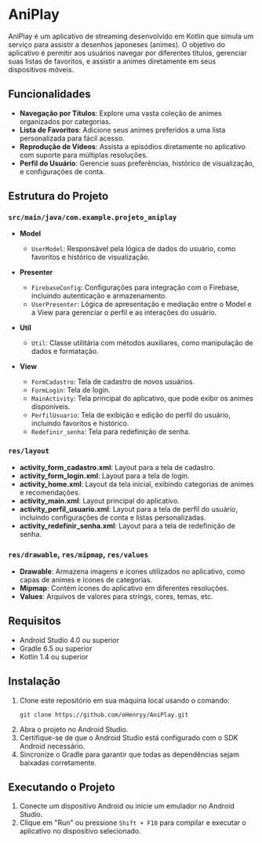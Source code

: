 # AniPlay

AniPlay é um aplicativo de streaming desenvolvido em Kotlin que simula um serviço para assistir a desenhos japoneses (animes). O objetivo do aplicativo é permitir aos usuários navegar por diferentes títulos, gerenciar suas listas de favoritos, e assistir a animes diretamente em seus dispositivos móveis.

## Funcionalidades

- **Navegação por Títulos**: Explore uma vasta coleção de animes organizados por categorias.
- **Lista de Favoritos**: Adicione seus animes preferidos a uma lista personalizada para fácil acesso.
- **Reprodução de Vídeos**: Assista a episódios diretamente no aplicativo com suporte para múltiplas resoluções.
- **Perfil do Usuário**: Gerencie suas preferências, histórico de visualização, e configurações de conta.

## Estrutura do Projeto

### `src/main/java/com.example.projeto_aniplay`

- **Model**
  - `UserModel`: Responsável pela lógica de dados do usuário, como favoritos e histórico de visualização.
  
- **Presenter**
  - `FirebaseConfig`: Configurações para integração com o Firebase, incluindo autenticação e armazenamento.
  - `UserPresenter`: Lógica de apresentação e mediação entre o Model e a View para gerenciar o perfil e as interações do usuário.
  
- **Util**
  - `Util`: Classe utilitária com métodos auxiliares, como manipulação de dados e formatação.
  
- **View**
  - `FormCadastro`: Tela de cadastro de novos usuários.
  - `FormLogin`: Tela de login.
  - `MainActivity`: Tela principal do aplicativo, que pode exibir os animes disponíveis.
  - `PerfilUsuario`: Tela de exibição e edição do perfil do usuário, incluindo favoritos e histórico.
  - `Redefinir_senha`: Tela para redefinição de senha.

### `res/layout`

- **activity_form_cadastro.xml**: Layout para a tela de cadastro.
- **activity_form_login.xml**: Layout para a tela de login.
- **activity_home.xml**: Layout da tela inicial, exibindo categorias de animes e recomendações.
- **activity_main.xml**: Layout principal do aplicativo.
- **activity_perfil_usuario.xml**: Layout para a tela de perfil do usuário, incluindo configurações de conta e listas personalizadas.
- **activity_redefinir_senha.xml**: Layout para a tela de redefinição de senha.

### `res/drawable`, `res/mipmap`, `res/values`

- **Drawable**: Armazena imagens e ícones utilizados no aplicativo, como capas de animes e ícones de categorias.
- **Mipmap**: Contém ícones do aplicativo em diferentes resoluções.
- **Values**: Arquivos de valores para strings, cores, temas, etc.

## Requisitos

- Android Studio 4.0 ou superior
- Gradle 6.5 ou superior
- Kotlin 1.4 ou superior

## Instalação

1. Clone este repositório em sua máquina local usando o comando:
   ```
   git clone https://github.com/oHenryy/AniPlay.git
   ```
2. Abra o projeto no Android Studio.
3. Certifique-se de que o Android Studio está configurado com o SDK Android necessário.
4. Sincronize o Gradle para garantir que todas as dependências sejam baixadas corretamente.

## Executando o Projeto

1. Conecte um dispositivo Android ou inicie um emulador no Android Studio.
2. Clique em "Run" ou pressione `Shift + F10` para compilar e executar o aplicativo no dispositivo selecionado.
